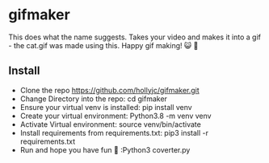 # gifmaker

 This does what the name suggests. Takes your video and makes it into a gif - the cat.gif was made using this. Happy gif making! :smiley_cat: :sparkling_heart:

## Install
 - Clone the repo https://github.com/hollyjc/gifmaker.git
 - Change Directory into the repo: cd gifmaker
 - Ensure your virtual venv is installed: pip install venv
 - Create your virtual environment: Python3.8 -m venv venv
 - Activate Virtual environment: source venv/bin/activate 
 - Install requirements from requirements.txt: pip3 install -r requirements.txt
 - Run and hope you have fun :smiling_face_with_three_hearts: :Python3 coverter.py